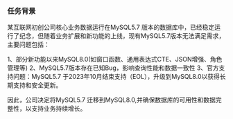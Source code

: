 ### 任务背景

某互联网初创公司核心业务数据运行在MySQL5.7 版本的数据库中，已经稳定运行了纪念，但随着业务扩展和新功能的上线，现有MySQL5.7版本无法满足需求，主要问题包括：

1、部分新功能以来MySQL8.0(如窗口函数、通用表达式CTE、JSON增强、角色管理等)
2、MySQL5.7版本存在已知Bug，影响查询性能和数据一致性
3、官方支持问题：MySQL5.7 于2023年10月结束支持（EOL），升级到MySQL8.0以获得长期支持和安全更新。

因此，公司决定将MySQL5.7 迁移到MySQL8.0,并确保数据库的可用性和数据完整性，以支持业务持续增长。
